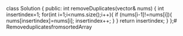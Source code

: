 class Solution {
public:
    int removeDuplicates(vector<int>& nums) {
        int insertindex=1;
        for(int i=1;i<nums.size();i++){
            if (nums[i-1]!=nums[i]){
                nums[insertindex]=nums[i];
                insertindex++;
            }
        }
        return insertindex;
    }
};# RemoveduplicatesfromsortedArray
